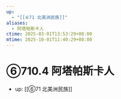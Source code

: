 ```yaml
---
up:
  - "[[⑥71 北美洲民族]]"
aliases:
  - 阿塔帕斯卡人
ctime: 2025-03-01T13:53:29+08:00
mtime: 2025-10-01T11:40:29+08:00
---
```


# ⑥710.4 阿塔帕斯卡人

- up: [[⑥71 北美洲民族]]
